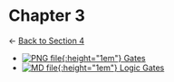 # Chapter 3

← [Back to Section 4](..)

- [![PNG file](https://img.icons8.com/windows/512/4a90e2/image-document.png){:height="1em"} Gates](gates.png)
- [![MD file](https://img.icons8.com/windows/512/4a90e2/regular-document.png){:height="1em"} Logic Gates](logic_gates.html)
